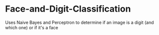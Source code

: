 # Face-and-Digit-Classification
Uses Naive Bayes and Perceptron to determine if an image is a digit (and which one) or if it's a face
